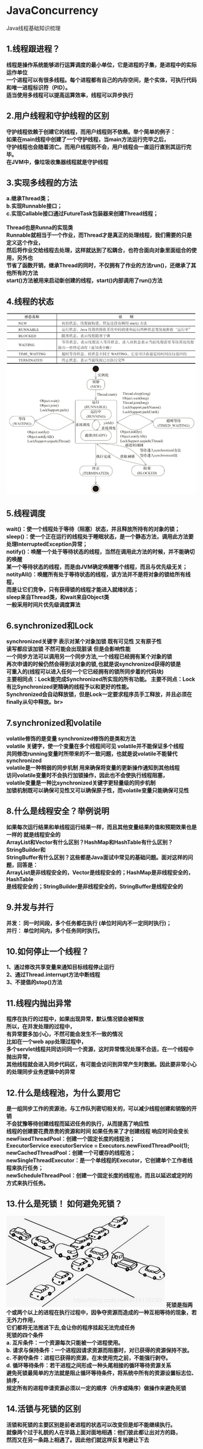 # JavaConcurrency
Java线程基础知识梳理

## 1.线程跟进程？<b/><br>
线程是操作系统能够进行运算调度的最小单位，它是进程的子集，是进程中的实际运作单位<br>
一个进程可以有很多线程。每个进程都有自己的内存空间，是个实体，可执行代码和唯一进程标识符（PID）。 <br>
适当使用多线程可以提高运算效率，线程可以异步执行<br>
## 2.用户线程和守护线程的区别<br>
守护线程依赖于创建它的线程，而用户线程则不依赖。举个简单的例子：<br>
如果在main线程中创建了一个守护线程，当main方法运行完毕之后，<br>
守护线程也会随着消亡。而用户线程则不会，用户线程会一直运行直到其运行完毕。<br>
在JVM中，像垃圾收集器线程就是守护线程<br>
## 3.实现多线程的方法<br>
a.继承Thread类；<br>
b.实现Runnable接口；<br>
c.实现Callable接口通过FutureTask包装器来创建Thread线程；<br><br>
Thread也是Runna的实现类<br>
Runnable就相当于一个作业，而Thread才是真正的处理线程，我们需要的只是定义这个作业，<br>
然后将作业交给线程去处理，这样就达到了松耦合，也符合面向对象里面组合的使用，另外也<br>
节省了函数开销，继承Thread的同时，不仅拥有了作业的方法run()，还继承了其他所有的方法<br>
start()方法被用来启动新创建的线程，start()内部调用了run()方法<br>
## 4.线程的状态<br>
  <img src="img/线程状态.png">
   <img src="img/02.png">
   
## 5.线程调度
wait()：使一个线程处于等待（阻塞）状态，并且释放所持有的对象的锁；<br>
sleep()：使一个正在运行的线程处于睡眠状态，是一个静态方法，调用此方法要处理InterruptedException异常；<br>
notify()：唤醒一个处于等待状态的线程，当然在调用此方法的时候，并不能确切的唤醒<br>
某一个等待状态的线程，而是由JVM确定唤醒哪个线程，而且与优先级无关；<br>
notityAll()：唤醒所有处于等待状态的线程，该方法并不是将对象的锁给所有线程，<br>
而是让它们竞争，只有获得锁的线程才能进入就绪状态；<br>
sleep来自Thread类，和wait来自Object类<br>
一般采用时间片优先级调度算法<br>
## 6.synchronized和Lock<br>

synchronized关键字 表示对某个对象加锁 既有可见性 又有原子性<br>
读写都应该加锁  不然可能会出现脏读  但是会影响性能<br>
一个同步方法可以调用另一个同步方法,一个线程已经拥有某个对象的锁<br>
再次申请的时候仍然会得到该对象的锁,也就是说synchronized获得的锁是<br>
可重入的(线程可以进入任何一个它已经拥有的锁所同步着的代码块)<br>
主要相同点：Lock能完成Synchronized所实现的所有功能。
主要不同点：Lock有比Synchronized更精确的线程予以和更好的性能。<br>
Synchronized会自动释放锁，但是Lock一定要求程序员手工释放，并且必须在finally从句中释放。br>
## 7.synchronized和volatile<br>
volatile修饰的是变量 synchronized修饰的是类和方法<br>
volatile 关键字，使一个变量在多个线程间可见 volatile并不能保证多个线程<br>
共同修改running变量时所带来的不一致问题，也就是说volatile不能替代synchronized<br>
volatile是一种稍弱的同步机制 用来确保将变量的更新操作通知到其他线程<br>
访问volatile变量时不会执行加锁操作，因此也不会使执行线程阻塞，<br>
volatile变量是一种比synchronized关键字更轻量级的同步机制<br>
加锁机制既可以确保可见性又可以确保原子性，而volatile变量只能确保可见性<br>

## 8.什么是线程安全？举例说明<br>
如果每次运行结果和单线程运行结果一样，而且其他变量结果的值和预期效果也是一样的
就是线程安全的<br>
ArrayList和Vector有什么区别？HashMap和HashTable有什么区别？StringBuilder和<br>
StringBuffer有什么区别？这些都是Java面试中常见的基础问题。面对这样的问题，回答是：<br>
ArrayList是非线程安全的，Vector是线程安全的；HashMap是非线程安全的，HashTable<br>
是线程安全的；StringBuilder是非线程安全的，StringBuffer是线程安全的<br>
## 9.并发与并行<br>

并发： 同一时间段，多个任务都在执行 (单位时间内不一定同时执行)；<br>
并行： 单位时间内，多个任务同时执行。<br>
## 10.如何停止一个线程？<br>
1、通过修改共享变量来通知目标线程停止运行<br>
2、通过Thread.interrupt方法中断线程<br>
3、不提倡的stop()方法<br>
## 11.线程内抛出异常<br>
 程序在执行的过程中，如果出现异常，默认情况锁会被释放<br>所以，在并发处理的过程中，<br>
 有异常要多加小心，不然可能会发生不一致的情况<br> 比如在一个web app处理过程中，<br>
 多个servlet线程共同访问同一个资源，这时异常情况处理不合适，在一个线程中抛出异常，<br>
 其他线程就会进入同步代码区，有可能会访问到异常产生时数据。因此要非常小心的处理同步业务逻辑中的异常<br>
 ## 12.什么是线程池，为什么要用它<br>
 是一组同步工作的资源池，与工作队列密切相关的，可以减少线程创建和销毁的开销<br>
 不会犹豫等待创建线程而延迟任务的执行，从而提高了响应性<br>
 线程的创建要花费昂贵的资源和时间 如果任务来了才创建线程 响应时间会变长<br>
 newFixedThreadPool：创建一个固定长度的线程池；<br>
 ExecutorService executorService = Executors.newFixedThreadPool(1);<br>
 newCachedThreadPool：创建一个可缓存的线程池；<br>
 newSingleThreadExecutor：是一个单线程的Executor，它创建单个工作者线程来执行任务；<br>
 newScheduleThreadPool：创建一个固定长度的线程池，而且以延迟或定时的方式来执行任务。<br>
 ## 13.什么是死锁！ 如何避免死锁？
 <img src="img/02.jpeg">
 死锁是指两个或两个以上的进程在执行过程中，因争夺资源而造成的一种互相等待的现象，若无外力作用，<br>
 它们都将无法推进下去,会让你的程序挂起无法完成任务<br>
 死锁的四个条件<br>
a. 互斥条件：一个资源每次只能被一个进程使用。<br>
b. 请求与保持条件：一个进程因请求资源而阻塞时，对已获得的资源保持不放。<br>
c. 不剥夺条件：进程已获得的资源，在末使用完之前，不能强行剥夺。<br>
d. 循环等待条件：若干进程之间形成一种头尾相接的循环等待资源关系<br>
避免死锁最简单的方法就是阻止循环等待条件，将系统中所有的资源设置标志位、排序，<br>
规定所有的进程申请资源必须以一定的顺序（升序或降序）做操作来避免死锁<br>

## 14.活锁与死锁的区别<br>
活锁和死锁的主要区别是前者进程的状态可以改变但是却不能继续执行。<br>
就像两个过于礼貌的人在半路上面对面地相遇：他们彼此都让出对方的路，<br>
然而又在另一条路上相遇了。因此他们就这样反复地避让下去<br>
         
           